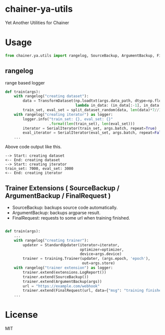 # chainer-ya-utils

Yet Another Utilities for Chainer

# Usage

```python
from chainer.ya.utils import rangelog, SourceBackup, ArgumentBackup, FinalRequest
```


## rangelog

range based logger

```python
def train(args):
    with rangelog("creating dataset"):
        data = TransformDataset(np.loadtxt(args.data_path, dtype=np.float32),
                                lambda in_data: (in_data[:-1], in_data[-1:]))
        train_set, eval_set = split_dataset_random(data, len(data)*7//10)
    with rangelog("creating iterator") as logger:
        logger.info("train_set: {}, eval_set: {}"
                    .format(len(train_set), len(eval_set)))
        iterator = SerialIterator(train_set, args.batch, repeat=True)
        eval_iterator = SerialIterator(eval_set, args.batch, repeat=False)
    ...
```

Above code output like this.

```
--> Start: creating dataset
<-- End: creating dataset
--> Start: creating iterator
train_set: 7000, eval_set: 3000
<-- End: creating iterator
```

## Trainer Extensions ( SourceBackup / ArgumentBackup / FinalRequest )

- SourceBackup: backups source code automatically.
- ArgumentBackup: backups argparse result.
- FinalRequest: requests to some url when training finished.

```python

def train(args):
    ...
    with rangelog("creating trainer"):
        updater = StandardUpdater(iterator=iterator,
                                  optimizer=optimizer,
                                  device=args.device)
        trainer = training.Trainer(updater, (args.epoch, 'epoch'),
                                   out=args.store)
    with rangelog("trainer extension") as logger:
        trainer.extend(extensions.LogReport())
        trainer.extend(SourceBackup())
        trainer.extend(ArgumentBackup(args))
        url = "https://example.com/webhook"
        trainer.extend(FinalRequest(url, data={"msg": "training finished"}))
    ...
```

# License

MIT
